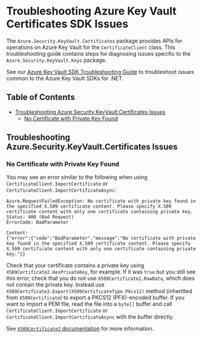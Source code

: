 # Troubleshooting Azure Key Vault Certificates SDK Issues

The `Azure.Security.KeyVault.Certificates` package provides APIs for operations on Azure Key Vault for the
`CertificateClient` class. This troubleshooting guide contains steps for diagnosing issues specific to the
`Azure.Security.KeyVault.Keys` package.

See our [Azure Key Vault SDK Troubleshooting Guide](https://github.com/Azure/azure-sdk-for-net/blob/main/sdk/keyvault/TROUBLESHOOTING.md)
to troubleshoot issues common to the Azure Key Vault SDKs for .NET.

## Table of Contents

* [Troubleshooting Azure.Security.KeyVault.Certificates Issues](#troubleshooting-azuresecuritykeyvaultcertificates-issues)
  * [No Certificate with Private Key Found](#no-certificate-with-private-key-found)

## Troubleshooting Azure.Security.KeyVault.Certificates Issues

### No Certificate with Private Key Found

You may see an error similar to the following when using `CertificateClient.ImportCertificate` or
`CertificateClient.ImportCertificateAsync`:

```text
Azure.RequestFailedException: No certificate with private key found in the specified X.509 certificate content. Please specify X.509 certificate content with only one certificate containing private key.
Status: 400 (Bad Request)
ErrorCode: BadParameter

Content:
{"error":{"code":"BadParameter","message":"No certificate with private key found in the specified X.509 certificate content. Please specify X.509 certificate content with only one certificate containing private key."}}

```

Check that your certificate contains a private key using `X509Certificate2.HasPrivateKey`, for example. If it was `true`
but you still see this error, check that you do not use `X509Certificate2.RawData`, which does not contain the
private key. Instead use `X509Certificate2.Export(X509CertificateType.Pkcs12)` method (inheritted from `X509Certificate`)
to export a PKCS12 (PFX)-encoded buffer. If you want to import a PEM file, read the file into a `byte[]` buffer and call
`CertificateClient.ImportCertificate` or `CertificateClient.ImportCertificateAsync` with the buffer directly.

See [`X509Certificate2` documentation](https://docs.microsoft.com/dotnet/api/system.security.cryptography.x509certificates.x509certificate2)
for more information.
